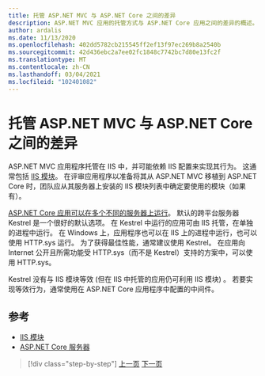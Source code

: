 ```yaml
---
title: 托管 ASP.NET MVC 与 ASP.NET Core 之间的差异
description: ASP.NET MVC 应用的托管方式与 ASP.NET Core 应用之间的差异的概述。
author: ardalis
ms.date: 11/13/2020
ms.openlocfilehash: 402dd5782cb215545ff2ef13f97ec269b8a2540b
ms.sourcegitcommit: 42d436ebc2a7ee02fc1848c7742bc7d80e13fc2f
ms.translationtype: MT
ms.contentlocale: zh-CN
ms.lasthandoff: 03/04/2021
ms.locfileid: "102401082"
---
```

# <a name="hosting-differences-between-aspnet-mvc-and-aspnet-core"></a>托管 ASP.NET MVC 与 ASP.NET Core 之间的差异

ASP.NET MVC 应用程序托管在 IIS 中，并可能依赖 IIS 配置来实现其行为。 这通常包括 [IIS 模块](/iis/get-started/introduction-to-iis/iis-modules-overview)。 在评审应用程序以准备将其从 ASP.NET MVC 移植到 ASP.NET Core 时，团队应从其服务器上安装的 IIS 模块列表中确定要使用的模块（如果有）。

[ASP.NET Core 应用可以在多个不同的服务器上运行](/aspnet/core/fundamentals/servers/)。 默认的跨平台服务器 Kestrel 是一个很好的默认选项。 在 Kestrel 中运行的应用可由 IIS 托管，在单独的进程中运行。 在 Windows 上，应用程序也可以在 IIS 上的进程中运行，也可以使用 HTTP.sys 运行。 为了获得最佳性能，通常建议使用 Kestrel。 在应用向 Internet 公开且所需功能受 HTTP.sys（而不是 Kestrel）支持的方案中，可以使用 HTTP.sys。

Kestrel 没有与 IIS 模块等效 (但在 IIS 中托管的应用仍可利用 IIS 模块) 。 若要实现等效行为，通常使用在 ASP.NET Core 应用程序中配置的中间件。

## <a name="references"></a>参考

- [IIS 模块](/iis/get-started/introduction-to-iis/iis-modules-overview)
- [ASP.NET Core 服务器](/aspnet/core/fundamentals/servers/)

>[!div class="step-by-step"]
>[上一页](app-startup-differences.md)
>[下一页](serving-static-files.md)
